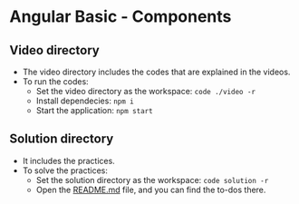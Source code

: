 # Angular Basic - Components

## Video directory
- The video directory includes the codes that are explained in the videos.
- To run the codes:
  - Set the video directory as the workspace: `code ./video -r`
  - Install dependecies: `npm i`
  - Start the application: `npm start`

## Solution directory
- It includes the practices.
- To solve the practices:
  - Set the solution directory as the workspace: `code solution -r`
  - Open the [README.md](solution/README.md) file, and you can find the to-dos there.
